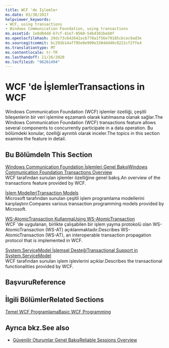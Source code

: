 ```yaml
---
title: WCF 'de İşlemler
ms.date: 03/30/2017
helpviewer_keywords:
- WCF, using transactions
- Windows Communication Foundation, using transactions
ms.assetid: 1e8d04dd-b7cf-41e7-8560-54b4381beb0f
ms.openlocfilehash: 29dc73c642642acb778a1f56e79185cbcec9ad3e
ms.sourcegitcommit: bc293b14af795e0e999e3304dd40c0222cf2ffe4
ms.translationtype: MT
ms.contentlocale: tr-TR
ms.lasthandoff: 11/26/2020
ms.locfileid: "96261494"
---
```

# <a name="transactions-in-wcf"></a><span data-ttu-id="16bfd-102">WCF 'de İşlemler</span><span class="sxs-lookup"><span data-stu-id="16bfd-102">Transactions in WCF</span></span>

<span data-ttu-id="16bfd-103">Windows Communication Foundation (WCF) işlemler özelliği, çeşitli bileşenlerin bir veri işlemine eşzamanlı olarak katılmasına olanak sağlar.</span><span class="sxs-lookup"><span data-stu-id="16bfd-103">The Windows Communication Foundation (WCF) transactions feature allows several components to concurrently participate in a data operation.</span></span> <span data-ttu-id="16bfd-104">Bu bölümdeki konular, özelliği ayrıntılı olarak inceler.</span><span class="sxs-lookup"><span data-stu-id="16bfd-104">The topics in this section examine the feature in detail.</span></span>  
  
## <a name="in-this-section"></a><span data-ttu-id="16bfd-105">Bu Bölümde</span><span class="sxs-lookup"><span data-stu-id="16bfd-105">In This Section</span></span>  

 [<span data-ttu-id="16bfd-106">Windows Communication Foundation İşlemleri Genel Bakış</span><span class="sxs-lookup"><span data-stu-id="16bfd-106">Windows Communication Foundation Transactions Overview</span></span>](transactions-overview.md)  
 <span data-ttu-id="16bfd-107">WCF tarafından sunulan işlemler özelliğine genel bakış.</span><span class="sxs-lookup"><span data-stu-id="16bfd-107">An overview of the transactions feature provided by WCF.</span></span>  
  
 [<span data-ttu-id="16bfd-108">İşlem Modelleri</span><span class="sxs-lookup"><span data-stu-id="16bfd-108">Transaction Models</span></span>](transaction-models.md)  
 <span data-ttu-id="16bfd-109">Microsoft tarafından sunulan çeşitli işlem programlama modellerini karşılaştırır.</span><span class="sxs-lookup"><span data-stu-id="16bfd-109">Compares various transaction programming models provided by Microsoft.</span></span>  
  
 [<span data-ttu-id="16bfd-110">WS-AtomicTransaction Kullanma</span><span class="sxs-lookup"><span data-stu-id="16bfd-110">Using WS-AtomicTransaction</span></span>](using-ws-atomictransaction.md)  
 <span data-ttu-id="16bfd-111">WCF 'de uygulanan, birlikte çalışabilen bir işlem yayma protokolü olan WS-AtomicTransaction (WS-AT) açıklanmaktadır.</span><span class="sxs-lookup"><span data-stu-id="16bfd-111">Describes WS-AtomicTransaction (WS-AT), an interoperable transaction propagation protocol that is implemented in WCF.</span></span>  
  
 [<span data-ttu-id="16bfd-112">System.ServiceModel İşlemsel Desteği</span><span class="sxs-lookup"><span data-stu-id="16bfd-112">Transactional Support in System.ServiceModel</span></span>](transactional-support-in-system-servicemodel.md)  
 <span data-ttu-id="16bfd-113">WCF tarafından sunulan işlem işlevlerini açıklar.</span><span class="sxs-lookup"><span data-stu-id="16bfd-113">Describes the transactional functionalities provided by WCF.</span></span>  
  
## <a name="reference"></a><span data-ttu-id="16bfd-114">Başvuru</span><span class="sxs-lookup"><span data-stu-id="16bfd-114">Reference</span></span>  
  
## <a name="related-sections"></a><span data-ttu-id="16bfd-115">İlgili Bölümler</span><span class="sxs-lookup"><span data-stu-id="16bfd-115">Related Sections</span></span>  

 [<span data-ttu-id="16bfd-116">Temel WCF Programlama</span><span class="sxs-lookup"><span data-stu-id="16bfd-116">Basic WCF Programming</span></span>](../basic-wcf-programming.md)  
  
## <a name="see-also"></a><span data-ttu-id="16bfd-117">Ayrıca bkz.</span><span class="sxs-lookup"><span data-stu-id="16bfd-117">See also</span></span>

- [<span data-ttu-id="16bfd-118">Güvenilir Oturumlar Genel Bakış</span><span class="sxs-lookup"><span data-stu-id="16bfd-118">Reliable Sessions Overview</span></span>](reliable-sessions-overview.md)
